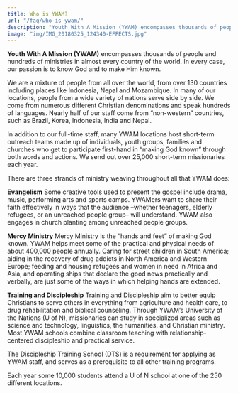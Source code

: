 ```yaml
---
title: Who is YWAM?
url: "/faq/who-is-ywam/"
description: "Youth With A Mission (YWAM) encompasses thousands of people and hundreds of ministries in almost every country of the world. In every case, our passion is to know God and to make Him known."
image: "img/IMG_20180325_124340-EFFECTS.jpg"
---
```

__Youth With A Mission (YWAM)__ encompasses thousands of people and hundreds of ministries in almost every country of the world. In every case, our passion is to know God and to make Him known.

We are a mixture of people from all over the world, from over 130 countries including places like Indonesia, Nepal and Mozambique. In many of our locations, people from a wide variety of nations serve side by side. We come from numerous different Christian denominations and speak hundreds of languages. Nearly half of our staff come from “non-western” countries, such as Brazil, Korea, Indonesia, India and Nepal.

In addition to our full-time staff, many YWAM locations host short-term outreach teams made up of individuals, youth groups, families and churches who get to participate first-hand in “making God known” through both words and actions. We send out over 25,000 short-term missionaries each year.

There are three strands of ministry weaving throughout all that YWAM does:

__Evangelism__
Some creative tools used to present the gospel include drama, music, performing arts and sports camps. YWAMers want to share their faith effectively in ways that the audience –whether teenagers, elderly refugees, or an unreached people group– will understand. YWAM also engages in church planting among unreached people groups.

__Mercy Ministry__
Mercy Ministry is the “hands and feet” of making God known. YWAM helps meet some of the practical and physical needs of about 400,000 people annually. Caring for street children in South America; aiding in the recovery of drug addicts in North America and Western Europe; feeding and housing refugees and women in need in Africa and Asia, and operating ships that declare the good news practically and verbally, are just some of the ways in which helping hands are extended.

__Training and Discipleship__
Training and Discipleship aim to better equip Christians to serve others in everything from agriculture and health care, to drug rehabilitation and biblical counseling. Through YWAM’s University of the Nations (U of N), missionaries can study in specialized areas such as science and technology, linguistics, the humanities, and Christian ministry. Most YWAM schools combine classroom teaching with relationship-centered discipleship and practical service.

The Discipleship Training School (DTS) is a requirement for applying as YWAM staff, and serves as a prerequisite to all other training programs.

Each year some 10,000 students attend a U of N school at one of the 250 different locations.